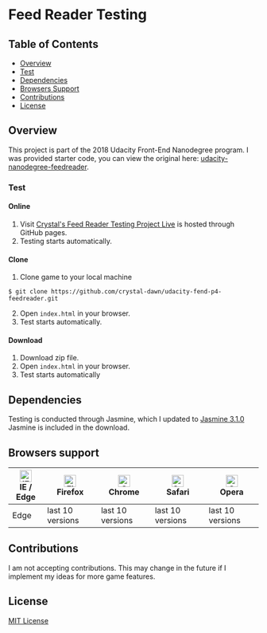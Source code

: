 # Feed Reader Testing

## Table of Contents

* [Overview](#overview)
* [Test](#test)
* [Dependencies](#dependencies)
* [Browsers Support](#browsers-support)
* [Contributions](#contributions)
* [License](#license)

## Overview
This project is part of the 2018 Udacity Front-End Nanodegree program. I was provided starter code, you can view the original here: [udacity-nanodegree-feedreader](https://github.com/udacity/frontend-nanodegree-feedreader.git).

### Test
#### Online
1. Visit [Crystal's Feed Reader Testing Project Live](https://crystal-dawn.github.io/udacity-fend-p4-feedreader/) is hosted through GitHub pages.
2. Testing starts automatically.

#### Clone
1. Clone game to your local machine
```
$ git clone https://github.com/crystal-dawn/udacity-fend-p4-feedreader.git
```
2. Open ```index.html``` in your browser.
3. Test starts automatically.

#### Download
1. Download zip file.
2. Open ```index.html``` in your browser.
3. Test starts automatically

## Dependencies
Testing is conducted through Jasmine, which I updated to [Jasmine 3.1.0](jasmine/release_notes/3.1.0.md)
Jasmine is included in the download.

## Browsers support

| [<img src="https://raw.githubusercontent.com/alrra/browser-logos/master/src/edge/edge_48x48.png" alt="IE / Edge" width="24px" height="24px" />](http://godban.github.io/browsers-support-badges/)</br>IE / Edge | [<img src="https://raw.githubusercontent.com/alrra/browser-logos/master/src/firefox/firefox_48x48.png" alt="Firefox" width="24px" height="24px" />](http://godban.github.io/browsers-support-badges/)</br>Firefox | [<img src="https://raw.githubusercontent.com/alrra/browser-logos/master/src/chrome/chrome_48x48.png" alt="Chrome" width="24px" height="24px" />](http://godban.github.io/browsers-support-badges/)</br>Chrome | [<img src="https://raw.githubusercontent.com/alrra/browser-logos/master/src/safari/safari_48x48.png" alt="Safari" width="24px" height="24px" />](http://godban.github.io/browsers-support-badges/)</br>Safari | [<img src="https://raw.githubusercontent.com/alrra/browser-logos/master/src/opera/opera_48x48.png" alt="Opera" width="24px" height="24px" />](http://godban.github.io/browsers-support-badges/)</br>Opera |
| --------- | --------- | --------- | --------- | --------- |
| Edge| last 10 versions| last 10 versions| last 10 versions| last 10 versions


## Contributions
I am not accepting contributions. This may change in the future if I implement my ideas for more game features.

## License
[MIT License](LICENSE)
